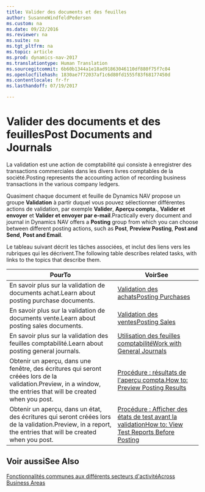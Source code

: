 ```yaml
---
title: Valider des documents et des feuilles
author: SusanneWindfeldPedersen
ms.custom: na
ms.date: 09/22/2016
ms.reviewer: na
ms.suite: na
ms.tgt_pltfrm: na
ms.topic: article
ms.prod: dynamics-nav-2017
ms.translationtype: Human Translation
ms.sourcegitcommit: 6b60b1344a1e18ad91863046110df880f75f7c04
ms.openlocfilehash: 1830ae7f72037af1c6d80fd1555f83f68177450d
ms.contentlocale: fr-fr
ms.lasthandoff: 07/19/2017

---
```

    
# <a name="post-documents-and-journals"></a><span data-ttu-id="74421-102">Valider des documents et des feuilles</span><span class="sxs-lookup"><span data-stu-id="74421-102">Post Documents and Journals</span></span>
<span data-ttu-id="74421-103">La validation est une action de comptabilité qui consiste à enregistrer des transactions commerciales dans les divers livres comptables de la société.</span><span class="sxs-lookup"><span data-stu-id="74421-103">Posting represents the accounting action of recording business transactions in the various company ledgers.</span></span>

<span data-ttu-id="74421-104">Quasiment chaque document et feuille de Dynamics NAV propose un groupe **Validation** à partir duquel vous pouvez sélectionner différentes actions de validation, par exemple **Valider**, **Aperçu compta.**, **Valider et envoyer** et **Valider et envoyer par e-mail**.</span><span class="sxs-lookup"><span data-stu-id="74421-104">Practically every document and journal in Dynamics NAV offers a **Posting** group from which you can choose between different posting actions, such as **Post**, **Preview Posting**, **Post and Send**, **Post and Email**.</span></span>

<span data-ttu-id="74421-105">Le tableau suivant décrit les tâches associées, et inclut des liens vers les rubriques qui les décrivent.</span><span class="sxs-lookup"><span data-stu-id="74421-105">The following table describes related tasks, with links to the topics that describe them.</span></span>

|<span data-ttu-id="74421-106">Pour</span><span class="sxs-lookup"><span data-stu-id="74421-106">To</span></span>   |<span data-ttu-id="74421-107">Voir</span><span class="sxs-lookup"><span data-stu-id="74421-107">See</span></span>   |
|-----|------| 
|<span data-ttu-id="74421-108">En savoir plus sur la validation de documents achat.</span><span class="sxs-lookup"><span data-stu-id="74421-108">Learn about posting purchase documents.</span></span>|[<span data-ttu-id="74421-109">Validation des achats</span><span class="sxs-lookup"><span data-stu-id="74421-109">Posting Purchases</span></span>](ui-post-purchases.md)| 
|<span data-ttu-id="74421-110">En savoir plus sur la validation de documents vente.</span><span class="sxs-lookup"><span data-stu-id="74421-110">Learn about posting sales documents.</span></span>|[<span data-ttu-id="74421-111">Validation des ventes</span><span class="sxs-lookup"><span data-stu-id="74421-111">Posting Sales</span></span>](ui-post-sales.md)|
|<span data-ttu-id="74421-112">En savoir plus sur la validation des feuilles comptabilité.</span><span class="sxs-lookup"><span data-stu-id="74421-112">Learn about posting general journals.</span></span>|[<span data-ttu-id="74421-113">Utilisation des feuilles comptabilité</span><span class="sxs-lookup"><span data-stu-id="74421-113">Work with General Journals</span></span>](ui-work-general-journals.md)|
|<span data-ttu-id="74421-114">Obtenir un aperçu, dans une fenêtre, des écritures qui seront créées lors de la validation.</span><span class="sxs-lookup"><span data-stu-id="74421-114">Preview, in a window, the entries that will be created when you post.</span></span>|[<span data-ttu-id="74421-115">Procédure : résultats de l'aperçu compta.</span><span class="sxs-lookup"><span data-stu-id="74421-115">How to: Preview Posting Results</span></span>](ui-how-preview-post-results.md)|
|<span data-ttu-id="74421-116">Obtenir un aperçu, dans un état, des écritures qui seront créées lors de la validation.</span><span class="sxs-lookup"><span data-stu-id="74421-116">Preview, in a report, the entries that will be created when you post.</span></span>|[<span data-ttu-id="74421-117">Procédure : Afficher des états de test avant la validation</span><span class="sxs-lookup"><span data-stu-id="74421-117">How to: View Test Reports Before Posting</span></span>](ui-how-view-test-reports-posting.md)|

## <a name="see-also"></a><span data-ttu-id="74421-118">Voir aussi</span><span class="sxs-lookup"><span data-stu-id="74421-118">See Also</span></span>
[<span data-ttu-id="74421-119">Fonctionnalités communes aux différents secteurs d'activité</span><span class="sxs-lookup"><span data-stu-id="74421-119">Across Business Areas</span></span>](ui-across-business-areas.md)

